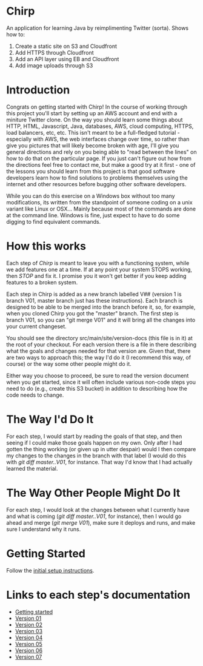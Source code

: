 Chirp
=====

An application for learning Java by reimplimenting Twitter (sorta).  Shows how to:
1) Create a static site on S3 and Cloudfront
2) Add HTTPS through Cloudfront
3) Add an API layer using EB and Cloudfront
4) Add image uploads through S3


Introduction
============

Congrats on getting started with Chirp!  In the course of working through this project you'll start by setting up an AWS
account and end with a miniture Twitter clone.  On the way you should learn some things about HTTP, HTML, Javascript, 
Java, databases, AWS, cloud computing, HTTPS, load balancers, etc, etc.  This isn't meant to be a full-fledged 
tutorial - especially with AWS, the web interfaces change over time, so rather than give you pictures that will
likely become broken with age, I'll give you general directions and rely on you being able to "read between the lines"
on how to do that on the particular page.  If you just can't figure out how from the directions feel free to contact me,
but make a good try at it first - one of the lessons you should learn from this project is that good software developers
learn how to find solutions to problems themselves using the internet and other resources before bugging other 
software developers.

While you can do this exercise on a Windows box without too many modifications, its written from the standpoint of someone
coding on a unix variant like Linux or OSX...  Mainly because most of the commands are done at the command line.  Windows
is fine, just expect to have to do some digging to find equivalent commands.

How this works
==============

Each step of *Chirp* is meant to leave you with a functioning system, while we add features one at a time.  If at any point
your system STOPS working, then *STOP* and fix it.  I promise you it won't get better if you keep adding features to a 
broken system.

Each step in Chirp is added as a new branch labelled V## (version 1 is branch V01, master branch just has these instructions).
Each branch is designed to be able to be merged into the branch before it, so, for example, when you cloned Chirp you got
the "master" branch.  The first step is branch V01, so you can "git merge V01" and it will bring all the changes into your current
changeset.

You should see the directory src/main/site/version-docs (this file is in it) at the root of your checkout.  For each version
there is a file in there describing what the goals and changes needed for that version are.  Given that, there are two ways to
approach this; the way I'd do it (I recommend this way, of course) or the way some other people might do it.

Either way you choose to proceed, be sure to read the version document when you get started, since it will often include
various non-code steps you need to do (e.g., create this S3 bucket) in addition to describing how the code needs to change.

The Way I'd Do It
=================

For each step, I would start by reading the goals of that step, and then seeing if I could make those goals happen on my
own.  Only after I had gotten the thing working (or given up in utter despair) would I then compare my changes to the changes
in the branch with that label (I would do this with *git diff master..V01*, for instance.  That way I'd know that I had actually learned the material.


The Way Other People Might Do It
================================

For each step, I would look at the changes between what I currently have and what is coming (*git diff master..V01*, for instance),
then I would go ahead and merge (*git merge V01*), make sure it deploys and runs, and make sure I understand why it runs.


Getting Started
===============
Follow the <a href="src/main/site/version-docs/SETUP.md">initial setup instructions</a>.

Links to each step's documentation
==================================
* <a href="src/main/site/version-docs/SETUP.md">Getting started</a>
* <a href="src/main/site/version-docs/V01.md">Version 01</a>
* <a href="src/main/site/version-docs/V02.md">Version 02</a>
* <a href="src/main/site/version-docs/V03.md">Version 03</a>
* <a href="src/main/site/version-docs/V04.md">Version 04</a>
* <a href="src/main/site/version-docs/V05.md">Version 05</a>
* <a href="src/main/site/version-docs/V06.md">Version 06</a>
* <a href="src/main/site/version-docs/V07.md">Version 07</a>


